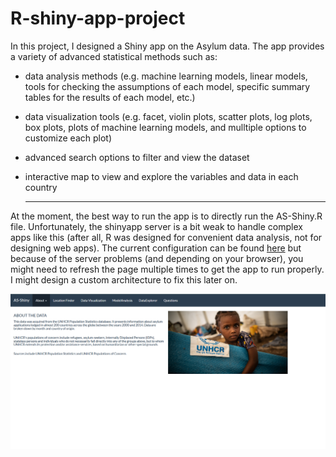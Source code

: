 # R-shiny-app-project

In this project, I designed a Shiny app on the Asylum data. The app provides a variety of advanced statistical methods such as:
- data analysis methods (e.g. machine learning models, linear models, tools for checking the assumptions of each model, specific summary tables for the results of each model, etc.)
- data visualization tools (e.g. facet, violin plots, scatter plots, log plots, box plots, plots of machine learning models, and mulltiple options to customize each plot)
- advanced search options to filter and view the dataset
- interactive map to view and explore the variables and data in each country

  ----------------------------------------------------
  
At the moment, the best way to run the app is to directly run the AS-Shiny.R file. Unfortunately, the shinyapp server is a bit weak to handle complex apps like this (after all, R was designed for convenient data analysis, not for designing web apps). The current configuration can be found [here](https://amogharab.shinyapps.io/AS-Shiny/) but because of the server problems (and depending on your browser), you might need to refresh the page multiple times to get the app to run properly. I might design a custom architecture to fix this later on.

![Image](Images/Env.png)
